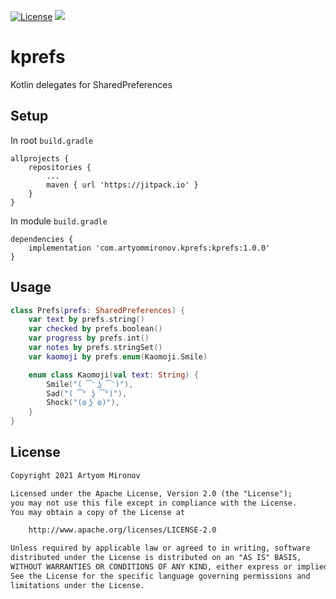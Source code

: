 [![License](https://img.shields.io/badge/License-Apache%202.0-orange.svg)](https://opensource.org/licenses/Apache-2.0)
[![](https://jitpack.io/v/artyommironov/kprefs.svg)](https://jitpack.io/#artyommironov/kprefs)

# kprefs
Kotlin delegates for SharedPreferences

## Setup
In root `build.gradle`
```
allprojects {
    repositories {
        ...
        maven { url 'https://jitpack.io' }
    }
}
```

In module `build.gradle`
```
dependencies {
    implementation 'com.artyommironov.kprefs:kprefs:1.0.0'
}
```

## Usage
```kotlin
class Prefs(prefs: SharedPreferences) {
    var text by prefs.string()
    var checked by prefs.boolean()
    var progress by prefs.int()
    var notes by prefs.stringSet()
    var kaomoji by prefs.enum(Kaomoji.Smile)

    enum class Kaomoji(val text: String) {
        Smile("( ͡ᵔ ͜ʖ ͡ᵔ)"),
        Sad("( ͡° ʖ̯ ͡°)"),
        Shock("(ʘ ͟ʖ ʘ)"),
    }
}
```

## License
```txt
Copyright 2021 Artyom Mironov

Licensed under the Apache License, Version 2.0 (the "License");
you may not use this file except in compliance with the License.
You may obtain a copy of the License at

    http://www.apache.org/licenses/LICENSE-2.0

Unless required by applicable law or agreed to in writing, software
distributed under the License is distributed on an "AS IS" BASIS,
WITHOUT WARRANTIES OR CONDITIONS OF ANY KIND, either express or implied.
See the License for the specific language governing permissions and
limitations under the License.
```
